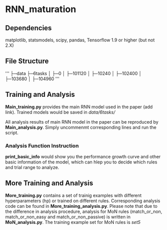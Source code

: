 # RNN_maturation
## Dependencies

matplotlib, statsmodels, scipy, pandas, Tensorflow 1.9 or higher (but not 2.X)

## File Structure

'''
├─data
   ├─6tasks
   │  ├─0
   │  ├─101120
   │  ├─10240
   │  ├─102400
   │  ├─103680
   │  ├─104960
'''

## Training and Analysis

**Main_training.py** provides the main RNN model used in the paper (add link). Trained models would be saved in *data/6tasks/*

All analysis results of main RNN model in the paper can be reproduced by **Main_analysis.py**. Simply uncommenmt corresponding lines and run the script. 

### Analysis Function Instruction
**print_basic_info** would show you the performance growth curve and other basic information of the model, which can hlep you to decide which rules and trial range to analyze.


## More Training and Analysis

**More_training.py** contains a set of trainig examples with different hyperparameters (hp) or trained on different rules. Corresponding analysis code can be found in **More_training_analysis.py**. Please note that due to the difference in analysis procedure, analysis for MoN rules (match_or_non, match_or_non_easy and match_or_non_passive) is written in **MoN_analysis.py**. The training example set for MoN rules is *set5*
